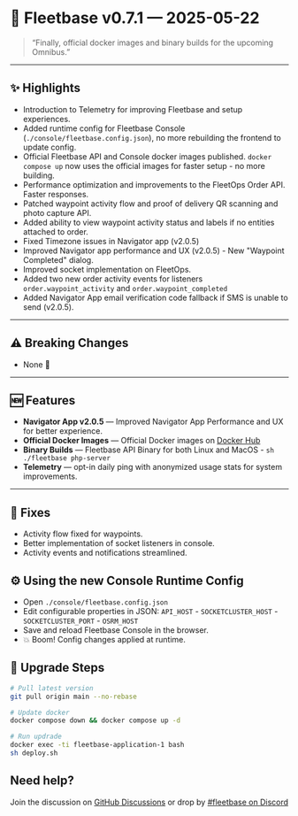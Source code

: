 # 🚀 Fleetbase v0.7.1 — 2025-05-22

> “Finally, official docker images and binary builds for the upcoming Omnibus.”

---

## ✨ Highlights
- Introduction to Telemetry for improving Fleetbase and setup experiences.
- Added runtime config for Fleetbase Console (`./console/fleetbase.config.json`), no more rebuilding the frontend to update config.
- Official Fleetbase API and Console docker images published. `docker compose up` now uses the official images for faster setup - no more building.
- Performance optimization and improvements to the FleetOps Order API. Faster responses.
- Patched waypoint activity flow and proof of delivery QR scanning and photo capture API.
- Added ability to view waypoint activity status and labels if no entities attached to order.
- Fixed Timezone issues in Navigator app (v2.0.5)
- Improved Navigator app performance and UX (v2.0.5) - New "Waypoint Completed" dialog.
- Improved socket implementation on FleetOps.
- Added two new order activity events for listeners `order.waypoint_activity` and `order.waypoint_completed`
- Added Navigator App email verification code fallback if SMS is unable to send (v2.0.5).

---

## ⚠️ Breaking Changes
- None 🙂

---

## 🆕 Features
- **Navigator App v2.0.5** — Improved Navigator App Performance and UX for better experience.
- **Official Docker Images** — Official Docker images on [Docker Hub](https://hub.docker.com/u/fleetbase) 
- **Binary Builds** — Fleetbase API Binary for both Linux and MacOS - `sh ./fleetbase php-server`
- **Telemetry** — opt-in daily ping with anonymized usage stats for system improvements.

---

## 🐛 Fixes
- Activity flow fixed for waypoints.
- Better implementation of socket listeners in console.
- Activity events and notifications streamlined.

## ⚙️ Using the new Console Runtime Config
- Open `./console/fleetbase.config.json`
- Edit configurable properties in JSON: `API_HOST` - `SOCKETCLUSTER_HOST` - `SOCKETCLUSTER_PORT` - `OSRM_HOST`
- Save and reload Fleetbase Console in the browser.
- 💥 Boom! Config changes applied at runtime.

## 🔧 Upgrade Steps
```bash
# Pull latest version
git pull origin main --no-rebase

# Update docker
docker compose down && docker compose up -d

# Run updrade
docker exec -ti fleetbase-application-1 bash
sh deploy.sh
```

## Need help? 
Join the discussion on [GitHub Discussions](https://github.com/fleetbase/fleetbase/discussions) or drop by [#fleetbase on Discord](https://discord.com/invite/HnTqQ6zAVn)